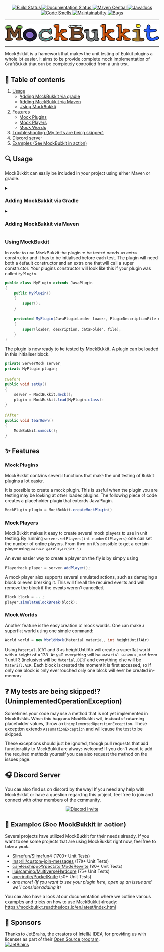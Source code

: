<p align="center">
    <!-- Badges -->
    <a href="https://github.com/MockBukkit/MockBukkit/actions/">
        <img alt="Build Status" src="https://github.com/MockBukkit/MockBukkit/actions/workflows/gradle.yml/badge.svg" />
    </a>
    <a href="https://mockbukkit.readthedocs.io/en/v1.19/?badge=v1.19">
        <img alt="Documentation Status" src="https://readthedocs.org/projects/mockbukkit/badge/?version=v1.19" />
    </a>
    <a href="https://search.maven.org/search?q=MockBukkit">
        <img alt="Maven Central" src="https://img.shields.io/maven-central/v/com.github.seeseemelk/MockBukkit-v1.19?color=1bcc94&logo=apache-maven" />
    </a>
    <a href="https://javadoc.io/doc/com.github.seeseemelk/MockBukkit-v1.19">
        <img alt="Javadocs" src="https://javadoc.io/badge2/com.github.seeseemelk/MockBukkit-v1.19/javadoc.svg" />
    </a>
    <a href="https://sonarcloud.io/project/issues?resolved=false&types=CODE_SMELL&id=MockBukkit_MockBukkit">
        <img alt="Code Smells" src="https://sonarcloud.io/api/project_badges/measure?project=MockBukkit_MockBukkit&metric=code_smells">
    </a>
    <a href="https://sonarcloud.io/component_measures?id=MockBukkit_MockBukkit&metric=sqale_rating&view=list">
        <img alt="Maintainability" src="https://sonarcloud.io/api/project_badges/measure?project=MockBukkit_MockBukkit&metric=sqale_rating">
    </a>
    <a href="https://sonarcloud.io/project/issues?resolved=false&types=BUG&id=MockBukkit_MockBukkit">
        <img alt="Bugs" src="https://sonarcloud.io/api/project_badges/measure?project=MockBukkit_MockBukkit&metric=bugs">
    </a>
    <!-- Logo -->
    <hr />
        <img alt="MockBukkit logo (design by HuffleAnimations)" title="Design by HuffleAnimations" src="logo.png"/>
    <hr />
</p>

MockBukkit is a framework that makes the unit testing of Bukkit plugins a whole lot easier.
It aims to be provide complete mock implementation of CraftBukkit that can be completely controlled from a unit test.

## :page_facing_up: Table of contents

1. [Usage](#mag-usage)
    - [Adding MockBukkit via gradle](#adding-mockbukkit-via-gradle)
    - [Adding MockBukkit via Maven](#adding-mockbukkit-via-maven)
    - [Using MockBukkit](#using-mockbukkit)
2. [Features](#sparkles-features)
    - [Mock Plugins](#mock-plugins)
    - [Mock Players](#mock-players)
    - [Mock Worlds](#mock-worlds)
3. [Troubleshooting (My tests are being skipped)](#question-my-tests-are-being-skipped-unimplementedoperationexception)
4. [Discord server](#headphones-discord-server)
5. [Examples (See MockBukkit in action)](#tada-examples-see-mockbukkit-in-action)

## :mag: Usage

MockBukkit can easily be included in your project using either Maven or gradle.

<details>
<summary><h3>Adding MockBukkit via Gradle</h3></summary>

MockBukkit can easily be included in Gradle using the Maven Central and PaperMC repositories.
Make sure to update the version as necessary.
```gradle
repositories {
    mavenCentral()
    maven { url 'https://repo.papermc.io/repository/maven-public/' }
}

dependencies {
    testImplementation 'com.github.seeseemelk:MockBukkit-v1.19:2.29.0'
}
```

If you prefer to always have the latest Git version or need a specific commit/branch, you can always use [JitPack](https://jitpack.io/#MockBukkit/MockBukkit) as your
maven repository:

```gradle
repositories {
    maven { url 'https://jitpack.io' }
    maven { url 'https://repo.papermc.io/repository/maven-public/' }
}

dependencies {
    testImplementation 'com.github.MockBukkit:MockBukkit:v1.19-SNAPSHOT'
}
```

Note: use `v1.13-SNAPSHOT` to test a Bukkit 1.13 plugin or any other version if
the [branch](https://github.com/MockBukkit/MockBukkit/branches) exists.
These branches will not be receiving patches actively, but any issues will be resolved and any pull requests on them
will be accepted.
This is because back-porting every single patch on every branch is incredibly time-consuming and slows down the
development of MockBukkit.

</details>


<details>
<summary><h3>Adding MockBukkit via Maven</h3></summary>

MockBukkit can easily be included in Maven using the default Maven Central and PaperMC repositories.
Make sure to update the version as necessary.
```xml
<repositories>
    <repository>
        <id>papermc</id>
        <url>https://repo.papermc.io/repository/maven-public/</url>
    </repository>
</repositories>

<dependencies>
  <dependency>
    <groupId>com.github.seeseemelk</groupId>
    <artifactId>MockBukkit-v1.19</artifactId>
    <version>2.29.0</version>
    <scope>test</scope>
  </dependency>
</dependencies>
```
The `test` scope is important here since you are likely to only be using MockBukkit during the `test` stage of your
Maven lifecycle and not in your final product.

If you prefer to always have the latest Git version or need a specific commit/branch, you can always use [JitPack](https://jitpack.io/#MockBukkit/MockBukkit) as your
maven repository:
```xml
<repositories>
    <repository>
        <id>jitpack.io</id>
        <url>https://jitpack.io</url>
    </repository>
    <repository>
        <id>papermc</id>
        <url>https://repo.papermc.io/repository/maven-public/</url>
    </repository>
</repositories>

<dependencies>
  <dependency>
    <groupId>com.github.MockBukkit</groupId>
    <artifactId>MockBukkit</artifactId>
    <version>v1.19-SNAPSHOT</version>
    <scope>test</scope>
  </dependency>
</dependencies>
```

Note: use `v1.13-SNAPSHOT` to test a Bukkit 1.13 plugin or any other version if
the [branch](https://github.com/MockBukkit/MockBukkit/branches) exists.
These branches will not be receiving patches actively, but any issues will be resolved and any pull requests on them
will be accepted.
This is because back-porting every single patch on every branch is incredibly time-consuming and slows down the
development of MockBukkit.

</details>


### Using MockBukkit

In order to use MockBukkit the plugin to be tested needs an extra constructor and it has to be initialised before each
test.
The plugin will need both a default constructor and an extra one that will call a super constructor.
Your plugins constructor will look like this if your plugin was called ```MyPlugin```.

```java
public class MyPlugin extends JavaPlugin
{
    public MyPlugin()
    {
        super();
    }

    protected MyPlugin(JavaPluginLoader loader, PluginDescriptionFile description, File dataFolder, File file)
    {
        super(loader, description, dataFolder, file);
    }
}
```

The plugin is now ready to be tested by MockBukkit.
A plugin can be loaded in this initialiser block.

```java
private ServerMock server;
private MyPlugin plugin;

@Before
public void setUp()
{
    server = MockBukkit.mock();
    plugin = MockBukkit.load(MyPlugin.class);
}

@After
public void tearDown()
{
    MockBukkit.unmock();
}
```

## :sparkles: Features

### Mock Plugins

MockBukkit contains several functions that make the unit testing of Bukkit plugins a lot easier.

It is possible to create a mock plugin.
This is useful when the plugin you are testing may be looking at other loaded plugins.
The following piece of code creates a placeholder plugin that extends JavaPlugin.

```java
MockPlugin plugin = MockBukkit.createMockPlugin()
```

### Mock Players

MockBukkit makes it easy to create several mock players to use in unit testing.
By running ```server.setPlayers(int numberOfPlayers)``` one can set the number of online players.
From then on it's possible to get a certain player using ```server.getPlayer(int i)```.

An even easier way to create a player on the fly is by simply using

```java
PlayerMock player = server.addPlayer();
```

A mock player also supports several simulated actions, such as damaging a block or even
breaking it. This will fire all the required events and will remove the block if the
events weren't cancelled.

```java
Block block = ...;
player.simulateBlockBreak(block);
```

### Mock Worlds

Another feature is the easy creation of mock worlds.
One can make a superflat world using one simple command:

```java
World world = new WorldMock(Material material, int heightUntilAir)
```

Using `Material.DIRT` and 3 as heightUntilAir will create a superflat world with a height of a 128.
At y=0 everything will be `Material.BEDROCK`, and from 1 until 3 (inclusive) will be `Material.DIRT`
and everything else will be `Material.AIR`.
Each block is created the moment it is first accessed, so if only one block is only ever touched only one
block will ever be created in-memory.

## :question: My tests are being skipped!? (UnimplementedOperationException)

Sometimes your code may use a method that is not yet implemented in MockBukkit.
When this happens MockBukkit will, instead of returning placeholder values, throw
an `UnimplementedOperationException`.
These exception extends `AssumationException` and will cause the test to be skipped.

These exceptions should just be ignored, though pull requests that add functionality to MockBukkit are always welcome!
If you don't want to add the required methods yourself you can also request the method on the issues page.

## :headphones: Discord Server

You can also find us on discord by the way!
If you need any help with MockBukkit or have a question regarding this project, feel free to join and connect with other
members of the community.
<p align="center">
  <a href="https://discord.gg/s4cWYgsFaV">
    <img src="https://discordapp.com/api/guilds/792754410576019477/widget.png?style=banner3" alt="Discord Invite"/>
  </a>
</p>

## :tada: Examples (See MockBukkit in action)

Several projects have utilized MockBukkit for their needs already.
If you want to see some projects that are using MockBukkit right now, feel free to take a peak:

- [Slimefun/Slimefun4](https://github.com/Slimefun/Slimefun4/tree/master/src/test/java/io/github/thebusybiscuit/slimefun4)
  (1700+ Unit Tests)
- [Insprill/custom-join-messages](https://github.com/Insprill/custom-join-messages/tree/master/src/test/kotlin/net/insprill/cjm)
  (170+ Unit Tests)
- [carelesshippo/SpectatorModeRewrite](https://github.com/carelesshippo/SpectatorModeRewrite/tree/dev/src/test/java/me/ohowe12/spectatormode)
  (80+ Unit Tests)
- [lluiscamino/MultiverseHardcore](https://github.com/lluiscamino/MultiverseHardcore/tree/master/src/test/java/me/lluiscamino/multiversehardcore)
  (75+ Unit Tests)
- [axelrindle/PocketKnife](https://github.com/axelrindle/PocketKnife/tree/main/api/src/test/kotlin)
  (50+ Unit Tests)
- *and more! (If you want to see your plugin here, open up an issue and we'll consider adding it)*

You can also have a look at our documentation where we outline various examples and tricks on how to use MockBukkit
already:
https://mockbukkit.readthedocs.io/en/latest/index.html

## :gift_heart: Sponsors

Thanks to JetBrains, the creators of IntelliJ IDEA, for providing us with licenses as part of their [Open Source program](https://www.jetbrains.com/opensource/).  
[![JetBrains](https://resources.jetbrains.com/storage/products/company/brand/logos/jb_beam.svg)](https://www.jetbrains.com/opensource/)
